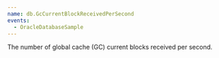 ```yaml
---
name: db.GcCurrentBlockReceivedPerSecond
events:
  - OracleDatabaseSample
---
```


The number of global cache (GC) current blocks received per second.